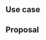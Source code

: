 ## Use case

<!--
     Please tell us the problem you are running into that led to you wanting
     a new feature.
-->

## Proposal

<!--
     Briefly but precisely describe what you would like the retarus sdk to be able to do.
-->
